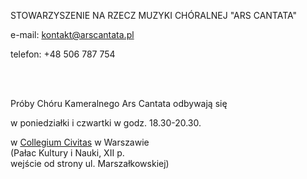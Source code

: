 STOWARZYSZENIE NA RZECZ MUZYKI CHÓRALNEJ "ARS CANTATA"

e-mail: <kontakt@arscantata.pl>

telefon: +48 506 787 754

<br>
<br>

Próby Chóru Kameralnego Ars Cantata odbywają się

w poniedziałki i czwartki w godz. 18.30-20.30.

w [Collegium Civitas](http://www.collegium.edu.pl/) w Warszawie  
(Pałac Kultury i Nauki, XII p.  
wejście od strony ul. Marszałkowskiej)  

